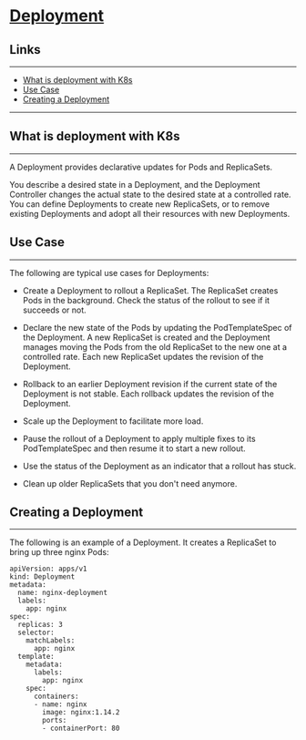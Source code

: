 # [Deployment](https://kubernetes.io/docs/concepts/workloads/controllers/deployment/)


## Links
---
- [What is deployment with K8s](#what-is-deployment-with-k8s)
- [Use Case](#use-case)
- [Creating a Deployment](#creating-a-deployment)


---
## What is deployment with K8s
---
A Deployment provides declarative updates for Pods and ReplicaSets.

You describe a desired state in a Deployment, and the Deployment Controller changes the actual state to the desired state at a controlled rate. You can define Deployments to create new ReplicaSets, or to remove existing Deployments and adopt all their resources with new Deployments.

## Use Case
---
The following are typical use cases for Deployments:

- Create a Deployment to rollout a ReplicaSet. The ReplicaSet creates Pods in the background. Check the status of the rollout to see if it succeeds or not.

- Declare the new state of the Pods by updating the PodTemplateSpec of the Deployment. A new ReplicaSet is created and the Deployment manages moving the Pods from the old ReplicaSet to the new one at a controlled rate. Each new ReplicaSet updates the revision of the Deployment.

- Rollback to an earlier Deployment revision if the current state of the Deployment is not stable. Each rollback updates the revision of the Deployment.

- Scale up the Deployment to facilitate more load.

- Pause the rollout of a Deployment to apply multiple fixes to its PodTemplateSpec and then resume it to start a new rollout.

- Use the status of the Deployment as an indicator that a rollout has stuck.

- Clean up older ReplicaSets that you don't need anymore.

## Creating a Deployment
---
The following is an example of a Deployment. It creates a ReplicaSet to bring up three nginx Pods:

```
apiVersion: apps/v1
kind: Deployment
metadata:
  name: nginx-deployment
  labels:
    app: nginx
spec:
  replicas: 3
  selector:
    matchLabels:
      app: nginx
  template:
    metadata:
      labels:
        app: nginx
    spec:
      containers:
      - name: nginx
        image: nginx:1.14.2
        ports:
        - containerPort: 80
```